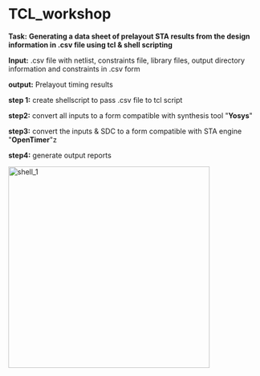 # TCL_workshop
**Task:** **Generating a data sheet of prelayout STA results from the design information in .csv file using tcl & shell scripting**

**Input:** .csv file with netlist, constraints file, library files, output directory information and constraints in .csv form

**output:** Prelayout timing results

**step 1:** create shellscript to pass .csv file to tcl script

**step2:** convert all inputs to a form compatible with synthesis tool "**Yosys**"

**step3:**  convert the inputs & SDC to a form compatible with STA engine "**OpenTimer**"z

**step4:** generate output reports

<img width="401" alt="shell_1" src="https://github.com/vijaya-93/TCL_workshop/assets/143013255/b260fdce-cff9-4a7b-b9f5-e45e9af8dd30">








